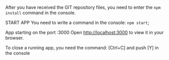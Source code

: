 After you have received the GIT repository files, 
you need to enter the `npm install` command in the console.

START APP
You need to write a command in the console: `npm start`;

App starting on the port :3000
Open [http://localhost:3000](http://localhost:3000) to view it in your browser.

To close a running app, you need the command: [Ctrl+C] and push [Y] in the console
